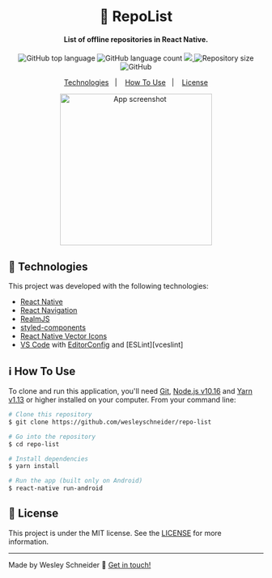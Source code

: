 
<h1 align="center">
    📵 RepoList
</h1>

<h4 align="center">
  List of offline repositories in React Native.
</h4>
<p align="center">
  <img alt="GitHub top language" src="https://img.shields.io/github/languages/top/wesleyschneider/repo-list.svg">

  <img alt="GitHub language count" src="https://img.shields.io/github/languages/count/wesleyschneider/repo-list.svg">

  <a href="https://www.codacy.com/manual/wesleyschneider/repo-list?utm_source=github.com&amp;utm_medium=referral&amp;utm_content=wesleyschneider/repo-list&amp;utm_campaign=Badge_Grade">
  <img src="https://app.codacy.com/project/badge/Grade/c7560f1a358e42c6a32315fc582ecc60"/>
</a>

  <img alt="Repository size" src="https://img.shields.io/github/repo-size/wesleyschneider/repo-list.svg">
  
  <img alt="GitHub" src="https://img.shields.io/github/license/wesleyschneider/repo-list.svg">
</p>

<p align="center">
  <a href="#rocket-technologies">Technologies</a>&nbsp;&nbsp;&nbsp;|&nbsp;&nbsp;&nbsp;
  <a href="#information_source-how-to-use">How To Use</a>&nbsp;&nbsp;&nbsp;|&nbsp;&nbsp;&nbsp;
  <a href="#memo-license">License</a>
</p>

<p align="center">
  <img alt="App screenshot" width="300" src="https://raw.githubusercontent.com/wesleyschneider/repo-list/master/assets/app.png" />
</p>

## :rocket: Technologies

This project was developed with the following technologies:

-  [React Native](https://reactnative.dev/)
-  [React Navigation](https://reactnavigation.org/)
-  [RealmJS](https://github.com/realm/realm-js)
-  [styled-components](https://www.styled-components.com/)
-  [React Native Vector Icons](https://github.com/oblador/react-native-vector-icons)
-  [VS Code][vc] with [EditorConfig][vceditconfig] and [ESLint][vceslint]

## :information_source: How To Use

To clone and run this application, you'll need [Git](https://git-scm.com), [Node.js v10.16][nodejs] and [Yarn v1.13][yarn] or higher installed on your computer. From your command line:

```bash
# Clone this repository
$ git clone https://github.com/wesleyschneider/repo-list

# Go into the repository
$ cd repo-list

# Install dependencies
$ yarn install

# Run the app (built only on Android)
$ react-native run-android
```

## :memo: License
This project is under the MIT license. See the [LICENSE](https://github.com/wesleyschneider/repo-list/blob/master/LICENSE) for more information.

---

Made by Wesley Schneider :wave: [Get in touch!](https://www.linkedin.com/in/wesley-schneider-aires/)

[nodejs]: https://nodejs.org/
[yarn]: https://yarnpkg.com/
[vc]: https://code.visualstudio.com/
[vceditconfig]: https://marketplace.visualstudio.com/items?itemName=EditorConfig.EditorConfig
